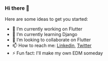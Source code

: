 ### Hi there 👋

<!--
**gadgepiyush/gadgepiyush** is a ✨ _special_ ✨ repository because its `README.md` (this file) appears on your GitHub profile.
-->
Here are some ideas to get you started:

- 🔭 I’m currently working on Flutter
- 🌱 I’m currently learning Django
- 👯 I’m looking to collaborate on Flutter
- 📫 How to reach me: [Linkedin](https://www.linkedin.com/in/piyush-gadge-9a90b619b/), [Twitter](https://twitter.com/Piyush_NG18) 
- ⚡ Fun fact: I'll make my own EDM someday

